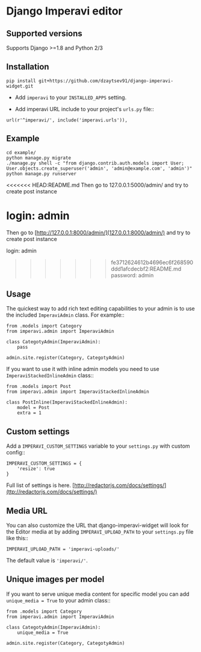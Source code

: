 Django Imperavi editor
======================
Supported versions
------------
Supports Django >=1.8 and Python 2/3

Installation
------------
```
pip install git+https://github.com/dzaytsev91/django-imperavi-widget.git
```

* Add ``imperavi`` to your ``INSTALLED_APPS`` setting.

* Add imperavi URL include to your project's ``urls.py`` file::

```
url(r'^imperavi/', include('imperavi.urls')),
```

Example
-----
```
cd example/
python manage.py migrate
./manage.py shell -c "from django.contrib.auth.models import User; User.objects.create_superuser('admin', 'admin@example.com', 'admin')"
python manage.py runserver
```
<<<<<<< HEAD:README.md
Then go to 127.0.0.1:5000/admin/ and try to create post instance

login: admin
=======
Then go to [http://127.0.0.1:8000/admin/](127.0.0.1:8000/admin/) and try to create post instance

login: admin 
>>>>>>> fe3712624612b4696ec6f268590ddd1afcdecbf2:README.md
password: admin


Usage
-----

The quickest way to add rich text editing capabilities to your admin is to use the included ``ImperaviAdmin`` class. For example::

    from .models import Category
    from imperavi.admin import ImperaviAdmin

    class CategotyAdmin(ImperaviAdmin):
        pass

    admin.site.register(Category, CategotyAdmin)

If you want to use it with inline admin models you need to use ``ImperaviStackedInlineAdmin`` class::

    from .models import Post
    from imperavi.admin import ImperaviStackedInlineAdmin

    class PostInline(ImperaviStackedInlineAdmin):
        model = Post
        extra = 1

Custom settings
---------------

Add a ``IMPERAVI_CUSTOM_SETTINGS`` variable to your ``settings.py`` with custom config::

    IMPERAVI_CUSTOM_SETTINGS = {
        'resize': true
    }

Full list of settings is here.
[http://redactorjs.com/docs/settings/](ttp://redactorjs.com/docs/settings/)

Media URL
---------

You can also customize the URL that django-imperavi-widget will look for the Editor media at by adding ``IMPERAVI_UPLOAD_PATH`` to your ``settings.py`` file like this::

    IMPERAVI_UPLOAD_PATH = 'imperavi-uploads/'

The default value is ``'imperavi/'``.


Unique images per model
-----------------------

If you want to serve unique media content for specific model you can add ``unique_media = True`` to your admin class::

    from .models import Category
    from imperavi.admin import ImperaviAdmin

    class CategotyAdmin(ImperaviAdmin):
        unique_media = True

    admin.site.register(Category, CategotyAdmin)
